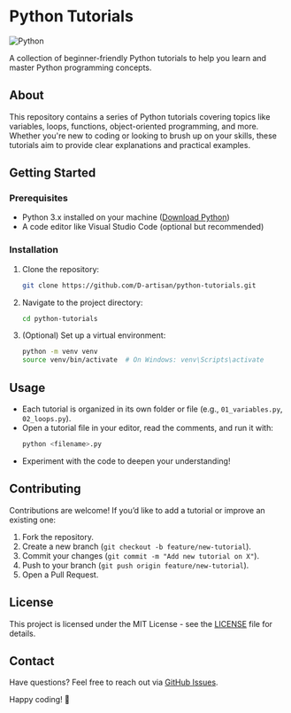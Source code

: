# Python Tutorials
![Python](https://img.shields.io/badge/Python-3776AB?style=for-the-badge&logo=python&logoColor=white)

A collection of beginner-friendly Python tutorials to help you learn and master Python programming concepts.

## About

This repository contains a series of Python tutorials covering topics like variables, loops, functions, object-oriented programming, and more. Whether you're new to coding or looking to brush up on your skills, these tutorials aim to provide clear explanations and practical examples.

## Getting Started

### Prerequisites
- Python 3.x installed on your machine ([Download Python](https://www.python.org/downloads/))
- A code editor like Visual Studio Code (optional but recommended)

### Installation
1. Clone the repository:
   ```bash
   git clone https://github.com/D-artisan/python-tutorials.git
   ```
2. Navigate to the project directory:
   ```bash
   cd python-tutorials
   ```
3. (Optional) Set up a virtual environment:
   ```bash
   python -m venv venv
   source venv/bin/activate  # On Windows: venv\Scripts\activate
   ```

## Usage
- Each tutorial is organized in its own folder or file (e.g., `01_variables.py`, `02_loops.py`).
- Open a tutorial file in your editor, read the comments, and run it with:
  ```bash
  python <filename>.py
  ```
- Experiment with the code to deepen your understanding!

## Contributing
Contributions are welcome! If you’d like to add a tutorial or improve an existing one:
1. Fork the repository.
2. Create a new branch (`git checkout -b feature/new-tutorial`).
3. Commit your changes (`git commit -m "Add new tutorial on X"`).
4. Push to your branch (`git push origin feature/new-tutorial`).
5. Open a Pull Request.

## License
This project is licensed under the MIT License - see the [LICENSE](LICENSE) file for details.

## Contact
Have questions? Feel free to reach out via [GitHub Issues](https://github.com/D-artisan/python-tutorials/issues).

Happy coding! 🐍
